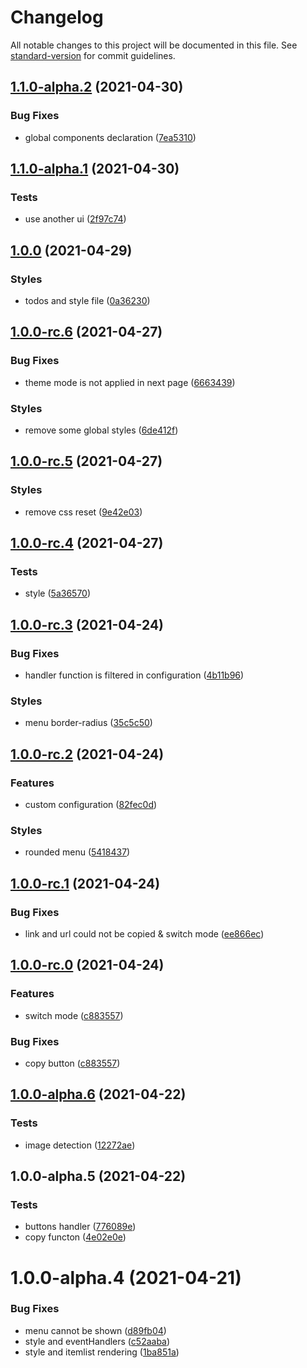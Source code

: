 # Changelog

All notable changes to this project will be documented in this file. See [standard-version](https://github.com/conventional-changelog/standard-version) for commit guidelines.

## [1.1.0-alpha.2](https://github.com/Zolyn/vuepress-plugin-rightmenu/compare/v1.1.0-alpha.1...v1.1.0-alpha.2) (2021-04-30)


### Bug Fixes

* global components declaration ([7ea5310](https://github.com/Zolyn/vuepress-plugin-rightmenu/commit/7ea53105314de6c3b7869ecd85538b50a7a85bc6))

## [1.1.0-alpha.1](https://github.com/Zolyn/vuepress-plugin-rightmenu/compare/v1.0.0...v1.1.0-alpha.1) (2021-04-30)


### Tests

* use another ui ([2f97c74](https://github.com/Zolyn/vuepress-plugin-rightmenu/commit/2f97c741e04ea04c37635e122a3c80d13f94046b))

## [1.0.0](https://github.com/Zolyn/vuepress-plugin-rightmenu/compare/v1.0.0-rc.6...v1.0.0) (2021-04-29)


### Styles

* todos and style file ([0a36230](https://github.com/Zolyn/vuepress-plugin-rightmenu/commit/0a3623059e38f654eae949a85a1103cfb31d5107))

## [1.0.0-rc.6](https://github.com/Zolyn/vuepress-plugin-rightmenu/compare/v1.0.0-rc.5...v1.0.0-rc.6) (2021-04-27)


### Bug Fixes

* theme mode is not applied in next page ([6663439](https://github.com/Zolyn/vuepress-plugin-rightmenu/commit/66634397751a24be90e017da21f9b4c1411e680f))


### Styles

* remove some global styles ([6de412f](https://github.com/Zolyn/vuepress-plugin-rightmenu/commit/6de412f3594a269f48172939c9ee77cb5fd011dc))

## [1.0.0-rc.5](https://github.com/Zolyn/vuepress-plugin-rightmenu/compare/v1.0.0-rc.4...v1.0.0-rc.5) (2021-04-27)


### Styles

* remove css reset ([9e42e03](https://github.com/Zolyn/vuepress-plugin-rightmenu/commit/9e42e03682e5a3459cc11498b82dde3416fd3b32))

## [1.0.0-rc.4](https://github.com/Zolyn/vuepress-plugin-rightmenu/compare/v1.0.0-rc.3...v1.0.0-rc.4) (2021-04-27)


### Tests

* style ([5a36570](https://github.com/Zolyn/vuepress-plugin-rightmenu/commit/5a36570e59b7b541ee11e52d56ab5b91c934f904))

## [1.0.0-rc.3](https://github.com/Zolyn/vuepress-plugin-rightmenu/compare/v1.0.0-rc.2...v1.0.0-rc.3) (2021-04-24)


### Bug Fixes

* handler function is filtered in configuration ([4b11b96](https://github.com/Zolyn/vuepress-plugin-rightmenu/commit/4b11b9654273b260d211c246eb05ffb82fe6f714))


### Styles

* menu border-radius ([35c5c50](https://github.com/Zolyn/vuepress-plugin-rightmenu/commit/35c5c50b03274ade5246f62b2ffe5311ecdbba3e))

## [1.0.0-rc.2](https://github.com/Zolyn/vuepress-plugin-rightmenu/compare/v1.0.0-rc.1...v1.0.0-rc.2) (2021-04-24)


### Features

* custom configuration ([82fec0d](https://github.com/Zolyn/vuepress-plugin-rightmenu/commit/82fec0db5871f5c6ce802aaa508a2e219a5f4a1c))


### Styles

* rounded menu ([5418437](https://github.com/Zolyn/vuepress-plugin-rightmenu/commit/541843702848579817e939b0831904e57314f2bd))

## [1.0.0-rc.1](https://github.com/Zolyn/vuepress-plugin-rightmenu/compare/v1.0.0-rc.0...v1.0.0-rc.1) (2021-04-24)

### Bug Fixes

-   link and url could not be copied & switch mode ([ee866ec](https://github.com/Zolyn/vuepress-plugin-rightmenu/commit/ee866ec90769f2bcc8ce40656ffaa5be4f32c685))

## [1.0.0-rc.0](https://github.com/Zolyn/vuepress-plugin-rightmenu/compare/v1.0.0-alpha.6...v1.0.0-rc.0) (2021-04-24)

### Features

-   switch mode ([c883557](https://github.com/Zolyn/vuepress-plugin-rightmenu/commit/c88355737de681a5bcf26f3b8754b58dc8ad55e3))

### Bug Fixes

-   copy button ([c883557](https://github.com/Zolyn/vuepress-plugin-rightmenu/commit/c88355737de681a5bcf26f3b8754b58dc8ad55e3))

## [1.0.0-alpha.6](https://github.com/Zolyn/vuepress-plugin-rightmenu/compare/v1.0.0-alpha.5...v1.0.0-alpha.6) (2021-04-22)

### Tests

-   image detection ([12272ae](https://github.com/Zolyn/vuepress-plugin-rightmenu/commit/12272aeb42f333b44efd505d6519c23c3a773397))

## 1.0.0-alpha.5 (2021-04-22)

### Tests

-   buttons handler ([776089e](https://github.com/Zolyn/vuepress-plugin-rightmenu/commit/776089e4e4d196896bd13b4606680f5f0468c315))
-   copy functon ([4e02e0e](https://github.com/Zolyn/vuepress-plugin-rightmenu/commit/4e02e0e36ffdb36bf6ae8551ceae92cbaaf58b9a))

# 1.0.0-alpha.4 (2021-04-21)

### Bug Fixes

-   menu cannot be shown ([d89fb04](https://github.com/Zolyn/vuepress-plugin-rightmenu/commit/d89fb0427f7da1571fa7b5031be40902e5836a3f))
-   style and eventHandlers ([c52aaba](https://github.com/Zolyn/vuepress-plugin-rightmenu/commit/c52aabaa5f7c2c42c599b3e7218022af68eb95f9))
-   style and itemlist rendering ([1ba851a](https://github.com/Zolyn/vuepress-plugin-rightmenu/commit/1ba851ad2e18da957c97113702a32f10f15b125c))
